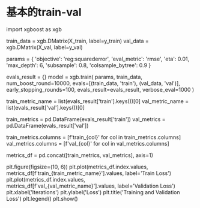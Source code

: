 # 基本的train-val

import xgboost as xgb

train_data = xgb.DMatrix(X_train, label=y_train)
val_data = xgb.DMatrix(X_val, label=y_val)

params = {
    'objective': 'reg:squarederror',
    'eval_metric': 'rmse',
    'eta': 0.01,
    'max_depth': 6,
    'subsample': 0.8,
    'colsample_bytree': 0.9
}

evals_result = {}
model = xgb.train(
    params,
    train_data,
    num_boost_round=10000,
    evals=[(train_data, 'train'), (val_data, 'val')],
    early_stopping_rounds=100,
    evals_result=evals_result,
    verbose_eval=1000
)

train_metric_name = list(evals_result['train'].keys())[0]
val_metric_name = list(evals_result['val'].keys())[0]

train_metrics = pd.DataFrame(evals_result['train'])
val_metrics = pd.DataFrame(evals_result['val'])

train_metrics.columns = [f'train_{col}' for col in train_metrics.columns]
val_metrics.columns = [f'val_{col}' for col in val_metrics.columns]

metrics_df = pd.concat([train_metrics, val_metrics], axis=1)

plt.figure(figsize=(10, 6))
plt.plot(metrics_df.index.values, metrics_df[f'train_{train_metric_name}'].values, label='Train Loss')
plt.plot(metrics_df.index.values, metrics_df[f'val_{val_metric_name}'].values, label='Validation Loss')
plt.xlabel('Iterations')
plt.ylabel('Loss')
plt.title('Training and Validation Loss')
plt.legend()
plt.show()




